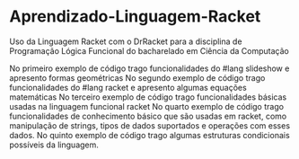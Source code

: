 # Aprendizado-Linguagem-Racket

Uso da Linguagem Racket com o DrRacket para a disciplina de Programação Lógica Funcional do bacharelado em Ciência da Computação

No primeiro exemplo de código trago funcionalidades do #lang slideshow e apresento formas geométricas
No segundo exemplo de código trago funcionalidades do #lang racket e apresento algumas equações matemáticas
No terceiro exemplo de código trago funcionalidades básicas usadas na linguagem funcional racket
No quarto exemplo de código trago funcionalidades de conhecimento básico que são usadas em racket, como manipulação de strings, tipos de dados suportados e operações com esses dados.
No quinto exemplo de código trago algumas estruturas condicionais possíveis da linguagem.
